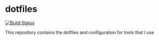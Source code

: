 # dotfiles
[![Build Status](https://travis-ci.org/jamesridgway/dotfiles.svg?branch=master)](https://travis-ci.org/jamesridgway/dotfiles)

This repository contains the dotfiles and configuration for tools that I use

